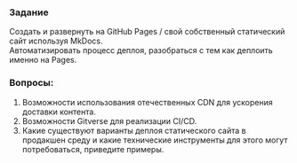 ### Задание
Создать и развернуть на GitHub Pages  / свой собственный статический сайт используя MkDocs. <br> Автоматизировать процесс деплоя, разобраться с тем как деплоить именно на Pages.  

### Вопросы:
1. Возможности использования отечественных CDN для ускорения доставки контента.  
2. Возможности Gitverse для реализации CI/CD.  
3. Какие существуют варианты деплоя статического сайта в продакшен среду и какие технические инструменты для этого могут потребоваться, приведите примеры.

